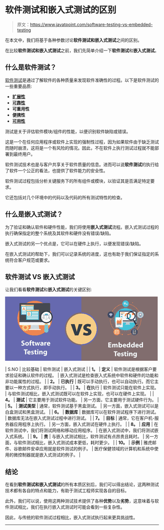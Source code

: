 # 软件测试和嵌入式测试的区别

> 原文：<https://www.javatpoint.com/software-testing-vs-embedded-testing>

在本文中，我们将基于各种参数讨论**软件测试和嵌入式测试**之间的区别。

在比较**软件测试和嵌入式测试**之前，我们先简单介绍一下**软件测试**和**嵌入式测试**。

## 什么是软件测试？

[软件测试](https://www.javatpoint.com/software-testing-tutorial)是通过了解软件的各种质量来发现软件准确性的过程。以下是软件测试的一些重要品质:

*   [**扩展性**](https://www.javatpoint.com/scalability-testing)
*   [**可靠性**](https://www.javatpoint.com/reliability-testing)
*   **可重用性**
*   **便携性**
*   [**可用性**](https://www.javatpoint.com/usability-testing)

测试是关于评估软件模块/组件的性能，以便识别软件缺陷或错误。

这是一个在任何应用程序或软件上实现的强制性过程，因为如果软件由于缺乏测试而随时崩溃，这将是一个有风险的情况。因此，不在软件上执行测试过程就不能部署到最终用户。

软件测试技术也是与客户共享关于软件质量的信息。进而可以说**软件测试**的执行给了软件一个公正的看法，也提供了软件能力的安全性。

软件测试过程包括分析关键服务下的所有组件或模块，以验证其是否满足特定要求。

它还包括对几个环境中的代码以及代码的所有测试特性的检查。

## 什么是嵌入式测试？

为了验证和确认软件和硬件性能，我们将使用**嵌入式测试**流程。嵌入式测试过程的执行确保指定的整个系统及其软件和硬件没有错误/缺陷。

嵌入式测试的另一个优点是，它可以在硬件上执行，以便发现错误/缺陷。

在嵌入式测试的帮助下，我们可以记录系统的进度，这也有助于我们保证指定的系统符合客户规范或要求。

## 软件测试 VS 嵌入式测试

让我们看看**软件测试**和**嵌入式测试**的关键区别:

![Software Testing vs Embedded Testing](img/24aa5ce4245b85e0267f288b22db2e54.png)

| S.NO | 比较基础 | 软件测试 | 嵌入式测试 |
| **1。** | **定义** | 软件测试是根据客户要求验证和确认软件的过程。 | 嵌入式测试是检查嵌入式系统中软件和硬件的功能和非功能属性的过程。 |
| **2。** | **已执行** | 既可以手动执行，也可以自动执行。而它主要以一种方式执行，即手动执行。 |
| **3。** | **在**执行 | 软件测试只能在软件上实现。 | 与软件测试相比，嵌入式测试既可以在软件上实现，也可以在硬件上实现。 |
| **4。** | **测试** | 它主要用于测试软件功能。 | 另一方面，它主要用于测试硬件行为。 |
| **5。** | **测试类型** | 通常，软件测试基于黑盒测试。 | 另一方面，嵌入式测试可以是白盒测试和黑盒测试。 |
| **6。** | **数据库** | 数据库可以在软件测试程序下进行测试。 | 数据库无法在嵌入式测试过程中进行测试。 |
| **7。** | **目标** | 通常，它在客户机-服务器应用程序上执行。 | 另一方面，嵌入式测试在硬件上执行。 |
| **8。** | **应用** | 在软件测试中，我们将测试网络和移动应用程序。 | 在嵌入式测试中，我们将测试嵌入式系统。 |
| **9。** | **贵** | 与嵌入式测试相比，软件测试有点昂贵且耗时。 | 另一方面，与软件测试相比，嵌入式测试成本更低，耗时更少。 |
| **10。** | **示例** | 雅虎邮件、谷歌邮件安卓应用就是软件测试的例子。 | 医疗保健领域的计算机和系统中使用的微控制器就是嵌入式测试的例子。 |

## 结论

在看到**软件测试和嵌入式测试**的所有本质区别后，我们可以得出结论，这两种测试技术都有各自的特点和能力，有助于测试工程师实现各自的目标。

此外，我们可以说，使用这两种测试技术提供了各种**优势**以及**劣势**，这意味着与软件测试相比，我们在执行嵌入式测试时可能会看到一些复杂性。

因此，与传统的软件测试过程相比，嵌入式测试执行起来更具挑战性。

* * *